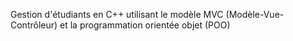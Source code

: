 Gestion d'étudiants en C++ utilisant le modèle MVC (Modèle-Vue-Contrôleur) et la programmation orientée objet (POO)
